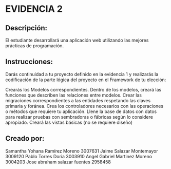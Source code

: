 # EVIDENCIA 2
## Descripción:
El estudiante desarrollará una aplicación web utilizando las mejores prácticas de programación.

## Instrucciones:
Darás continuidad a tu proyecto definido en la evidencia 1 y realizarás la codificación de la parte lógica del proyecto en el Framework de tu elección:

Crearás los Modelos correspondientes.
Dentro de los modelos, creará las funciones que describen las relaciones entre modelos.
Crear las migraciones correspondientes a las entidades respetando las claves primaria y foránea.
Crea los controladores necesarios con las operaciones o métodos que requiere tu aplicación.
Llene la base de datos con datos para realizar pruebas con sembradoras o fábricas según lo considere apropiado.
Creará las vistas básicas (no se requiere diseño)

## Creado por:

Samantha Yohana Ramírez Moreno 3007631
Jaime Salazar Montemayor 3009120
Pablo Torres Doria 3003910
Angel Gabriel Martinez Moreno 3004203
Jose abraham salazar fuentes 2958458 
